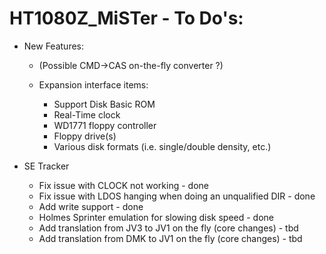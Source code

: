 # HT1080Z_MiSTer - To Do's:

 * New Features:
   * (Possible CMD->CAS on-the-fly converter ?)

   * Expansion interface items:
     * Support Disk Basic ROM
     * Real-Time clock
     * WD1771 floppy controller
     * Floppy drive(s)
     * Various disk formats (i.e. single/double density, etc.)

  * SE Tracker
    * Fix issue with CLOCK not working - done
    * Fix issue with LDOS hanging when doing an unqualified DIR - done
    * Add write support - done
    * Holmes Sprinter emulation for slowing disk speed - done
    * Add translation from JV3 to JV1 on the fly (core changes) - tbd
    * Add translation from DMK to JV1 on the fly (core changes) - tbd
